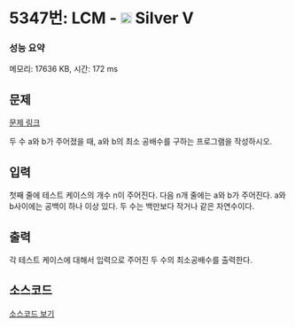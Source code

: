 # 5347번: LCM - <img src="https://static.solved.ac/tier_small/6.svg" style="height:20px" /> Silver V

<!-- performance -->
### 성능 요약
메모리: 17636 KB, 시간: 172 ms
<!-- end -->

## 문제

[문제 링크](https://boj.kr/5347)

<p>두 수 a와 b가 주어졌을 때, a와 b의 최소 공배수를 구하는 프로그램을 작성하시오.</p>

## 입력

<p>첫째 줄에 테스트 케이스의 개수 n이 주어진다. 다음 n개 줄에는 a와 b가 주어진다. a와 b사이에는 공백이 하나 이상 있다. 두 수는 백만보다 작거나 같은 자연수이다.</p>

## 출력

<p>각 테스트 케이스에 대해서 입력으로 주어진 두 수의 최소공배수를 출력한다.</p>

## 소스코드

[소스코드 보기](Main.java)